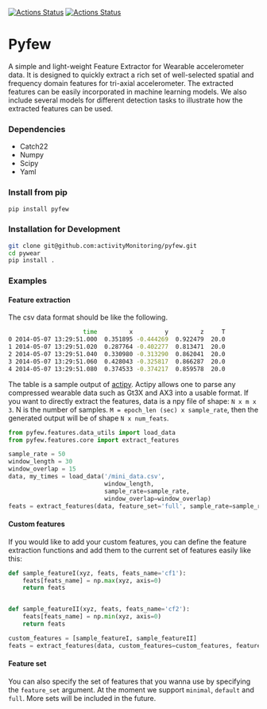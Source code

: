 [![Actions Status](https://github.com/activityMonitoring/pyfew/workflows/Pylint/badge.svg)](https://github.com/activityMonitoring/SleepNet/actions)
[![Actions Status](https://github.com/activityMonitoring/pyfew/workflows/build/badge.svg)](https://github.com/activityMonitoring/SleepNet/actions)

# Pyfew
A simple and light-weight Feature Extractor for Wearable accelerometer data. 
It is designed to quickly extract a rich set of well-selected spatial and frequency domain features
for tri-axial accelerometer. The extracted features can be easily incorporated in machine learning models. 
We also include several models for different detection tasks to illustrate how the extracted features can be used.

### Dependencies

* Catch22
* Numpy
* Scipy
* Yaml

### Install from pip
```bash
pip install pyfew
```

### Installation for Development
```bash
git clone git@github.com:activityMonitoring/pyfew.git
cd pywear
pip install .
```

### Examples 

#### Feature extraction
The csv data format should be like the following. 
```bash
                     time         x         y         z     T
0 2014-05-07 13:29:51.000  0.351895 -0.444269  0.922479  20.0
1 2014-05-07 13:29:51.020  0.287764 -0.402277  0.813471  20.0
2 2014-05-07 13:29:51.040  0.330980 -0.313290  0.862041  20.0
3 2014-05-07 13:29:51.060  0.428043 -0.325817  0.866287  20.0
4 2014-05-07 13:29:51.080  0.374533 -0.374217  0.859578  20.0
```

The table is a sample output of [actipy](https://github.com/activityMonitoring/actipy). Actipy allows one to parse any
compressed wearable data such as Gt3X and AX3 into a usable format. If you want to directly extract the features, 
data is a npy file of shape: `N x m x 3`. N is the number of samples. `M = epoch_len (sec) x sample_rate`, then the generated
output will be of shape `N x num_feats`.

```python
from pyfew.features.data_utils import load_data
from pyfew.features.core import extract_features

sample_rate = 50
window_length = 30
window_overlap = 15
data, my_times = load_data('/mini_data.csv',
                           window_length, 
                           sample_rate=sample_rate, 
                           window_overlap=window_overlap)
feats = extract_features(data, feature_set='full', sample_rate=sample_rate)
```

#### Custom features
If you would like to add your custom features, you can define the feature extraction functions and add them to the
current set of features easily like this:
```python
def sample_featureI(xyz, feats, feats_name='cf1'):
    feats[feats_name] = np.max(xyz, axis=0)
    return feats


def sample_featureII(xyz, feats, feats_name='cf2'):
    feats[feats_name] = np.min(xyz, axis=0)
    return feats

custom_features = [sample_featureI, sample_featureII]
feats = extract_features(data, custom_features=custom_features, feature_set='full', sample_rate=sample_rate)
```

#### Feature set
You can also specify the set of features that you wanna use by specifying the `feature_set` argument. At the moment we 
support `minimal`, `default` and `full`. More sets will be included in the future.


